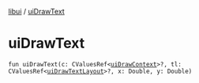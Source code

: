 [libui](README.md) / [uiDrawText](ui-draw-text.md)

# uiDrawText

`fun uiDrawText(c: CValuesRef<`[`uiDrawContext`](ui-draw-context.md)`>?, tl: CValuesRef<`[`uiDrawTextLayout`](ui-draw-text-layout.md)`>?, x: Double, y: Double)`